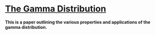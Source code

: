 # [The Gamma Distribution](https://docs.google.com/viewer?url=https://github.com/etiennecollin/gamma-distribution/blob/main/LaTeX%20Document/The_gamma_distribution.pdf)

**This is a paper outlining the various properties and applications of the gamma distribution.**
